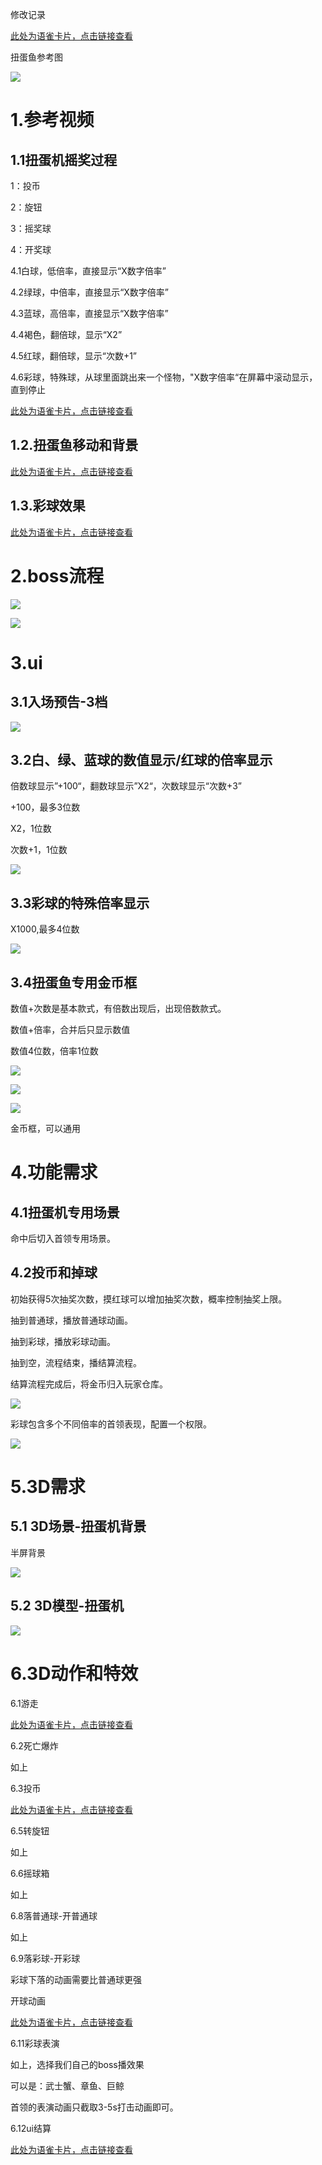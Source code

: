 修改记录

[此处为语雀卡片，点击链接查看](https://www.yuque.com/ttk5k0/manpny/kawb2trmgy2rl8mc#mDTTJ)

扭蛋鱼参考图

![](https://cdn.nlark.com/yuque/0/2024/png/43733765/1730199082484-b3b08ea9-e23d-4e8c-bef4-e10340a4e1f0.png)

# 1.参考视频
## 1.1扭蛋机摇奖过程
1：投币

2：旋钮

3：摇奖球

4：开奖球

4.1白球，低倍率，直接显示“X数字倍率”

4.2绿球，中倍率，直接显示“X数字倍率”

4.3蓝球，高倍率，直接显示“X数字倍率”

4.4褐色，翻倍球，显示“X2”

4.5红球，翻倍球，显示“次数+1”

4.6彩球，特殊球，从球里面跳出来一个怪物，"X数字倍率“在屏幕中滚动显示，直到停止

[此处为语雀卡片，点击链接查看](https://www.yuque.com/ttk5k0/manpny/kawb2trmgy2rl8mc#h5cFR)



## 1.2.扭蛋鱼移动和背景
[此处为语雀卡片，点击链接查看](https://www.yuque.com/ttk5k0/manpny/kawb2trmgy2rl8mc#WIYrd)



## 1.3.彩球效果


[此处为语雀卡片，点击链接查看](https://www.yuque.com/ttk5k0/manpny/kawb2trmgy2rl8mc#FfBCD)





# 2.boss流程
![](https://cdn.nlark.com/yuque/0/2024/png/43733765/1730975792007-33bafd86-3fb3-463d-a005-5624aa48a62d.png)

![](https://cdn.nlark.com/yuque/0/2024/png/43733765/1730975734413-a60579e7-cc7c-481e-be95-5dfe74a53d52.png)



# 3.ui
## 3.1入场预告-3档
![](https://cdn.nlark.com/yuque/0/2024/png/43733765/1730280685472-5aadc8a8-983a-4e72-9c6c-b498fdb955bd.png)

## 3.2白、绿、蓝球的数值显示/红球的倍率显示
倍数球显示”+100“，翻数球显示”X2“，次数球显示“次数+3”

+100，最多3位数

X2，1位数

次数+1，1位数

![](https://cdn.nlark.com/yuque/0/2024/png/43733765/1730975403329-5b4e1464-b441-45fa-84a7-638da8a2414b.png)



## 3.3彩球的特殊倍率显示
X1000,最多4位数

![](https://cdn.nlark.com/yuque/0/2024/png/43733765/1730280842390-96cb012e-b715-4322-a29d-016302ce88d8.png)



## 3.4扭蛋鱼专用金币框
数值+次数是基本款式，有倍数出现后，出现倍数款式。

数值+倍率，合并后只显示数值

数值4位数，倍率1位数

![](https://cdn.nlark.com/yuque/0/2024/png/43733765/1730975133141-dd4b484f-765e-4880-81ca-d34fa1170653.png)

![](https://cdn.nlark.com/yuque/0/2024/png/43733765/1730975207940-2cde60d5-96ab-4af0-9b2f-4d2e51a2bd96.png)

![](https://cdn.nlark.com/yuque/0/2024/png/43733765/1730975250799-8c0d7ce1-9e38-4044-bfe2-16d1cad153f1.png)

 金币框，可以通用

# 4.功能需求
## 4.1扭蛋机专用场景
命中后切入首领专用场景。

## 4.2投币和掉球
初始获得5次抽奖次数，摸红球可以增加抽奖次数，概率控制抽奖上限。

抽到普通球，播放普通球动画。

抽到彩球，播放彩球动画。

抽到空，流程结束，播结算流程。

结算流程完成后，将金币归入玩家仓库。

![](https://cdn.nlark.com/yuque/0/2024/png/43733765/1730974812104-63aa1a18-c143-4af6-8312-eceddd8c6340.png)

彩球包含多个不同倍率的首领表现，配置一个权限。

![](https://cdn.nlark.com/yuque/0/2024/png/43733765/1730707261804-50f4f995-cce2-4358-b9eb-8c2aaea62cd6.png)



# 5.3D需求
## 5.1 3D场景-扭蛋机背景
半屏背景

![](https://cdn.nlark.com/yuque/0/2024/png/43733765/1730709027631-df2bb317-2d68-4d72-aac3-2351504952b7.png)

## 5.2 3D模型-扭蛋机
![](https://cdn.nlark.com/yuque/0/2024/png/43733765/1730199082484-b3b08ea9-e23d-4e8c-bef4-e10340a4e1f0.png)



# 6.3D动作和特效
6.1游走

[此处为语雀卡片，点击链接查看](https://www.yuque.com/ttk5k0/manpny/kawb2trmgy2rl8mc#BdEEM)

6.2死亡爆炸

如上

6.3投币

[此处为语雀卡片，点击链接查看](https://www.yuque.com/ttk5k0/manpny/kawb2trmgy2rl8mc#kk0ub)

6.5转旋钮

如上

6.6摇球箱

如上

6.8落普通球-开普通球

如上

6.9落彩球-开彩球

彩球下落的动画需要比普通球更强

开球动画

[此处为语雀卡片，点击链接查看](https://www.yuque.com/ttk5k0/manpny/kawb2trmgy2rl8mc#erC3y)

6.11彩球表演

如上，选择我们自己的boss播效果

可以是：武士蟹、章鱼、巨鲸

首领的表演动画只截取3-5s打击动画即可。

6.12ui结算

[此处为语雀卡片，点击链接查看](https://www.yuque.com/ttk5k0/manpny/kawb2trmgy2rl8mc#hk73a)







